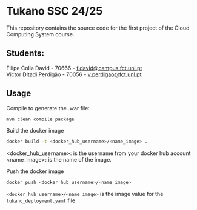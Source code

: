 # Tukano SSC 24/25
This repository contains the source code for the first project
of the Cloud Computing System course.

## Students:
Filipe Colla David - 70666 - f.david@campus.fct.unl.pt <br>
Victor Ditadi Perdigão -  70056 - v.perdigao@fct.unl.pt

## Usage
Compile to generate the .war file:
```bash
mvn clean compile package
```

Build the docker image
```bash
docker build -t <docker_hub_username>/<name_image> .
```
<docker_hub_username>: is the username from your docker hub account
<name_image>: is the name of the image.

Push the docker image
```bash
docker push <docker_hub_username>/<name_image>
```

```<docker_hub_username>/<name_image>``` is the image value for the ```tukano_deployment.yaml``` file